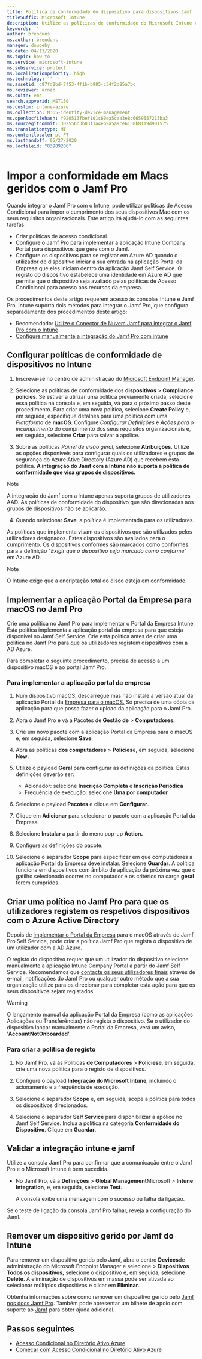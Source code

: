 ```yaml
---
title: Política de conformidade do dispositivo para dispositivos Jamf
titleSuffix: Microsoft Intune
description: Utilize as políticas de conformidade do Microsoft Intune com o Azure Ative Directory Conditional Access para ajudar a proteger dispositivos geridos pelo Jamf.
keywords: ''
author: brenduns
ms.author: brenduns
manager: dougeby
ms.date: 04/13/2020
ms.topic: how-to
ms.service: microsoft-intune
ms.subservice: protect
ms.localizationpriority: high
ms.technology: ''
ms.assetid: c87fd2bd-7f53-4f1b-b985-c34f2d85a7bc
ms.reviewer: arnab
ms.suite: ems
search.appverid: MET150
ms.custom: intune-azure
ms.collection: M365-identity-device-management
ms.openlocfilehash: f920513fbef101c60ea5caa3e8c6659557213ba3
ms.sourcegitcommit: 302556d3b03f1a4eb9a5a9ce6138b8119d901575
ms.translationtype: MT
ms.contentlocale: pt-PT
ms.lasthandoff: 05/27/2020
ms.locfileid: "83989206"
---
```

# <a name="enforce-compliance-on-macs-managed-with-jamf-pro"></a>Impor a conformidade em Macs geridos com o Jamf Pro

Quando integrar o Jamf Pro com o Intune, pode utilizar políticas de Acesso Condicional para impor o cumprimento dos seus dispositivos Mac com os seus requisitos organizacionais. Este artigo irá ajudá-lo com as seguintes tarefas:  

- Criar políticas de acesso condicional.
- Configure o Jamf Pro para implementar a aplicação Intune Company Portal para dispositivos que gere com o Jamf.
- Configure os dispositivos para se registar em Azure AD quando o utilizador do dispositivo iniciar a sua entrada na aplicação Portal da Empresa que eles iniciam dentro da aplicação Jamf Self Service. O registo do dispositivo estabelece uma identidade em Azure AD que permite que o dispositivo seja avaliado pelas políticas de Acesso Condicional para acesso aos recursos da empresa.  
 
Os procedimentos deste artigo requerem acesso às consolas Intune e Jamf Pro.
Intune suporta dois métodos para integrar o Jamf Pro, que configura separadamente dos procedimentos deste artigo:

- Recomendado: [Utilize o Conector de Nuvem Jamf para integrar o Jamf Pro com o Intune](conditional-access-jamf-cloud-connector.md)
- [Configure manualmente a integração do Jamf Pro com intune](conditional-access-integrate-jamf.md)

## <a name="set-up-device-compliance-policies-in-intune"></a>Configurar políticas de conformidade de dispositivos no Intune

1. Inscreva-se no centro de administração do [Microsoft Endpoint Manager](https://go.microsoft.com/fwlink/?linkid=2109431).

2. Selecione as políticas de conformidade dos **dispositivos**  >  **Compliance policies**. Se estiver a utilizar uma política previamente criada, selecione essa política na consola e, em seguida, vá para o próximo passo deste procedimento. Para criar uma nova política, selecione **Create Policy** e, em seguida, especifique detalhes para uma política com uma *Plataforma* de **macOS**. Configure *Configurar Definições* e *Ações para o incumprimento* do cumprimento dos seus requisitos organizacionais e, em seguida, selecione **Criar** para salvar a apólice.

3. Sobre as políticas *Painel de visão geral,* selecione **Atribuições**. Utilize as opções disponíveis para configurar quais os utilizadores e grupos de segurança do Azure Ative Directory (Azure AD) que recebem esta política. **A integração do Jamf com a Intune não suporta a política de conformidade que visa grupos de dispositivos.**

> [!NOTE]
> A integração do Jamf com a Intune apenas suporta grupos de utilizadores AAD. As políticas de conformidade do dispositivo que são direcionadas aos grupos de dispositivos não se aplicarão.

4. Quando selecionar **Save**, a política é implementada para os utilizadores.  

As políticas que implementa visam os dispositivos que são utilizados pelos utilizadores designados. Estes dispositivos são avaliados para o cumprimento. Os dispositivos conformes são marcados como conformes para a definição "*Exigir que o dispositivo seja marcado como conforme*" em Azure AD.  

> [!NOTE]
> O Intune exige que a encriptação total do disco esteja em conformidade.

## <a name="deploy-the-company-portal-app-for-macos-in-jamf-pro"></a>Implementar a aplicação Portal da Empresa para macOS no Jamf Pro

Crie uma política no Jamf Pro para implementar o Portal da Empresa Intune. Esta política implementa a aplicação portal da empresa para que esteja disponível no Jamf Self Service. Crie esta política antes de criar uma política no Jamf Pro para que os utilizadores registem dispositivos com a AD Azure.  

Para completar o seguinte procedimento, precisa de acesso a um dispositivo macOS e ao portal Jamf Pro. 

### <a name="to-deploy-the-company-portal-app"></a>Para implementar a aplicação portal da empresa  

1. Num dispositivo macOS, descarregue mas não instale a versão atual da aplicação Portal da [Empresa para o macOS.](https://go.microsoft.com/fwlink/?linkid=862280) Só precisa de uma cópia da aplicação para que possa fazer o upload da aplicação para o Jamf Pro.  

2. Abra o Jamf Pro e vá a Pacotes de **Gestão de**  >  **Computadores.**

3. Crie um novo pacote com a aplicação Portal da Empresa para o macOS e, em seguida, selecione **Save**.

4. Abra as políticas **dos computadores**  >  **Policies**e, em seguida, selecione **New**.

5. Utilize o payload **Geral** para configurar as definições da política. Estas definições deverão ser:
   - Acionador: selecione **Inscrição Completa** e **Inscrição Periódica**
   - Frequência de execução: selecione **Uma por computador**

6. Selecione o payload **Pacotes** e clique em **Configurar**.

7. Clique em **Adicionar** para selecionar o pacote com a aplicação Portal da Empresa.

8. Selecione **Instalar** a partir do menu pop-up **Action.**
9. Configure as definições do pacote.

10. Selecione o separador **Scope** para especificar em que computadores a aplicação Portal da Empresa deve instalar. Selecione **Guardar**. A política funciona em dispositivos com âmbito de aplicação da próxima vez que o gatilho selecionado ocorrer no computador e os critérios na carga **geral** forem cumpridos.

## <a name="create-a-policy-in-jamf-pro-to-have-users-register-their-devices-with-azure-active-directory"></a>Criar uma política no Jamf Pro para que os utilizadores registem os respetivos dispositivos com o Azure Active Directory  

Depois de [implementar o Portal da Empresa](conditional-access-assign-jamf.md#deploy-the-company-portal-app-for-macos-in-jamf-pro) para o macOS através do Jamf Pro Self Service, pode criar a política Jamf Pro que regista o dispositivo de um utilizador com a AD Azure. 

O registo do dispositivo requer que um utilizador do dispositivo selecione manualmente a aplicação Intune Company Portal a partir do Jamf Self Service. Recomendamos que [contacte os seus utilizadores finais](../fundamentals/end-user-educate.md) através de e-mail, notificações do Jamf Pro ou qualquer outro método que a sua organização utilize para os direcionar para completar esta ação para que os seus dispositivos sejam registados. 

> [!WARNING]
> O lançamento manual da aplicação Portal da Empresa (como as aplicações Aplicações ou Transferências) não regista o dispositivo. Se o utilizador do dispositivo lançar manualmente o Portal da Empresa, verá um aviso, **'AccountNotOnboarded'.**

### <a name="to-create-the-registration-policy"></a>Para criar a política de registo  

1. No Jamf Pro, vá às Políticas **de Computadores**  >  **Policies**e, em seguida, crie uma nova política para o registo de dispositivos.

2. Configure o payload **Integração do Microsoft Intune**, incluindo o acionamento e a frequência de execução.

3. Selecione o separador **Scope** e, em seguida, scope a política para todos os dispositivos direcionados.

4. Selecione o separador **Self Service** para disponibilizar a apólice no Jamf Self Service. Inclua a política na categoria **Conformidade do Dispositivo**. Clique em **Guardar**.

## <a name="validate-intune-and-jamf-integration"></a>Validar a integração intune e jamf  

Utilize a consola Jamf Pro para confirmar que a comunicação entre o Jamf Pro e o Microsoft Intune é bem sucedida. 

- No Jamf Pro, vá a **Definições**  >  **Global Management**Microsoft  >  **Intune Integration**, e, em seguida, selecione **Test**.

    A consola exibe uma mensagem com o sucesso ou falha da ligação.  

Se o teste de ligação da consola Jamf Pro falhar, reveja a configuração do Jamf. 


## <a name="removing-a-jamf-managed-device-from-intune"></a>Remover um dispositivo gerido por Jamf do Intune

Para remover um dispositivo gerido pelo Jamf, abra o centro **Devices**de administração do Microsoft Endpoint Manager e selecione  >  **Dispositivos Todos os dispositivos,** selecione o dispositivo e, em seguida, selecione **Delete**.  A eliminação de dispositivos em massa pode ser ativada ao selecionar múltiplos dispositivos e clicar em **Eliminar**.

Obtenha informações sobre como remover um dispositivo gerido pelo [Jamf nos docs Jamf Pro](https://www.jamf.com/jamf-nation/articles/80/unmanaging-computers-while-preserving-their-inventory-information). Também pode apresentar um bilhete de apoio com suporte ao [Jamf](https://www.jamf.com/support/) para obter ajuda adicional. 

## <a name="next-steps"></a>Passos seguintes

- [Acesso Condicional no Diretório Ativo Azure](https://docs.microsoft.com/azure/active-directory/active-directory-conditional-access-azure-portal)
- [Começar com Acesso Condicional no Diretório Ativo Azure](https://docs.microsoft.com/azure/active-directory/active-directory-conditional-access-azure-portal-get-started)
